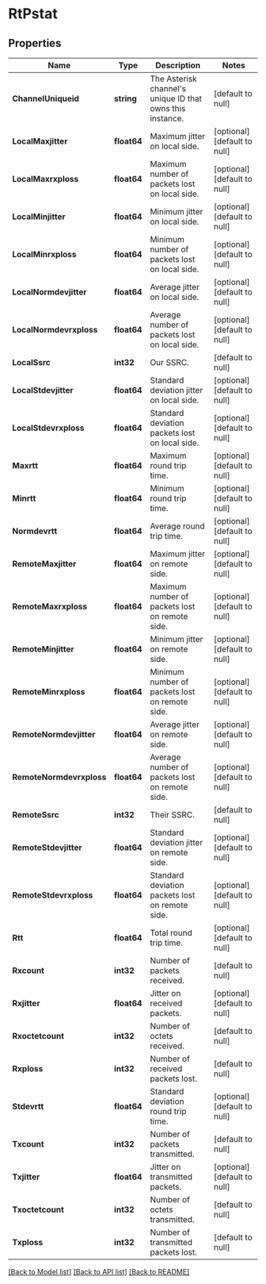 # RtPstat

## Properties
Name | Type | Description | Notes
------------ | ------------- | ------------- | -------------
**ChannelUniqueid** | **string** | The Asterisk channel&#39;s unique ID that owns this instance. | [default to null]
**LocalMaxjitter** | **float64** | Maximum jitter on local side. | [optional] [default to null]
**LocalMaxrxploss** | **float64** | Maximum number of packets lost on local side. | [optional] [default to null]
**LocalMinjitter** | **float64** | Minimum jitter on local side. | [optional] [default to null]
**LocalMinrxploss** | **float64** | Minimum number of packets lost on local side. | [optional] [default to null]
**LocalNormdevjitter** | **float64** | Average jitter on local side. | [optional] [default to null]
**LocalNormdevrxploss** | **float64** | Average number of packets lost on local side. | [optional] [default to null]
**LocalSsrc** | **int32** | Our SSRC. | [default to null]
**LocalStdevjitter** | **float64** | Standard deviation jitter on local side. | [optional] [default to null]
**LocalStdevrxploss** | **float64** | Standard deviation packets lost on local side. | [optional] [default to null]
**Maxrtt** | **float64** | Maximum round trip time. | [optional] [default to null]
**Minrtt** | **float64** | Minimum round trip time. | [optional] [default to null]
**Normdevrtt** | **float64** | Average round trip time. | [optional] [default to null]
**RemoteMaxjitter** | **float64** | Maximum jitter on remote side. | [optional] [default to null]
**RemoteMaxrxploss** | **float64** | Maximum number of packets lost on remote side. | [optional] [default to null]
**RemoteMinjitter** | **float64** | Minimum jitter on remote side. | [optional] [default to null]
**RemoteMinrxploss** | **float64** | Minimum number of packets lost on remote side. | [optional] [default to null]
**RemoteNormdevjitter** | **float64** | Average jitter on remote side. | [optional] [default to null]
**RemoteNormdevrxploss** | **float64** | Average number of packets lost on remote side. | [optional] [default to null]
**RemoteSsrc** | **int32** | Their SSRC. | [default to null]
**RemoteStdevjitter** | **float64** | Standard deviation jitter on remote side. | [optional] [default to null]
**RemoteStdevrxploss** | **float64** | Standard deviation packets lost on remote side. | [optional] [default to null]
**Rtt** | **float64** | Total round trip time. | [optional] [default to null]
**Rxcount** | **int32** | Number of packets received. | [default to null]
**Rxjitter** | **float64** | Jitter on received packets. | [optional] [default to null]
**Rxoctetcount** | **int32** | Number of octets received. | [default to null]
**Rxploss** | **int32** | Number of received packets lost. | [default to null]
**Stdevrtt** | **float64** | Standard deviation round trip time. | [optional] [default to null]
**Txcount** | **int32** | Number of packets transmitted. | [default to null]
**Txjitter** | **float64** | Jitter on transmitted packets. | [optional] [default to null]
**Txoctetcount** | **int32** | Number of octets transmitted. | [default to null]
**Txploss** | **int32** | Number of transmitted packets lost. | [default to null]

[[Back to Model list]](../README.md#documentation-for-models) [[Back to API list]](../README.md#documentation-for-api-endpoints) [[Back to README]](../README.md)



